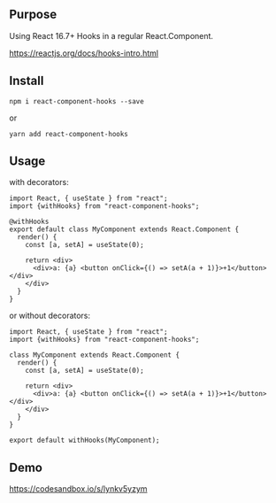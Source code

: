 ## Purpose
Using React 16.7+ Hooks in a regular React.Component. 

https://reactjs.org/docs/hooks-intro.html

## Install
```
npm i react-component-hooks --save
```
or
```
yarn add react-component-hooks
```

## Usage
with decorators:
```
import React, { useState } from "react";
import {withHooks} from "react-component-hooks";

@withHooks
export default class MyComponent extends React.Component {
  render() {
    const [a, setA] = useState(0);

    return <div> 
      <div>a: {a} <button onClick={() => setA(a + 1)}>+1</button></div>
    </div>
  }
}
```
or without decorators:
```
import React, { useState } from "react";
import {withHooks} from "react-component-hooks";

class MyComponent extends React.Component {
  render() {
    const [a, setA] = useState(0);

    return <div> 
      <div>a: {a} <button onClick={() => setA(a + 1)}>+1</button></div>
    </div>
  }
}

export default withHooks(MyComponent);
```

## Demo
https://codesandbox.io/s/lynkv5yzym
